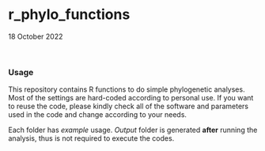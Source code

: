 # r_phylo_functions
18 October 2022

<br>

### Usage
<p>This repository contains R functions to do simple phylogenetic analyses. Most of the settings are hard-coded according to personal use. If you want to reuse the code, please kindly check all of the software and parameters used in the code and change according to your needs.</p>

<p>Each folder has <i>example</i> usage. <i>Output</i> folder is generated <b>after</b> running the analysis, thus is not required to execute the codes.</p>